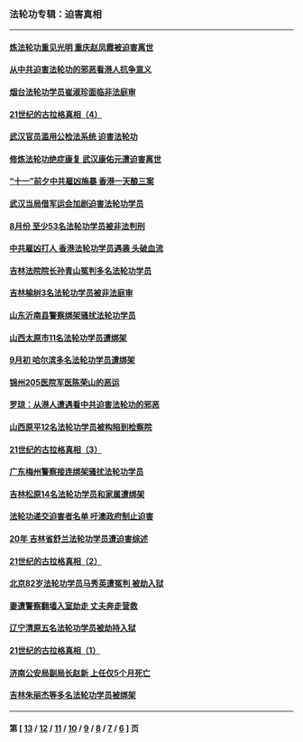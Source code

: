 ### 法轮功专辑：迫害真相
---
#### [炼法轮功重见光明 重庆赵凤霞被迫害离世](../../pages/nf4379/n11552417.md) 
#### [从中共迫害法轮功的邪恶看港人抗争意义](../../pages/nf4379/n11540858.md) 
#### [烟台法轮功学员崔淑珍面临非法庭审](../../pages/nf4379/n11550124.md) 
#### [21世纪的古拉格真相（4）](../../pages/nf4379/n11546060.md) 
#### [武汉官员滥用公检法系统 迫害法轮功](../../pages/nf4379/n11548413.md) 
#### [修炼法轮功绝症康复 武汉康佑元遭迫害离世](../../pages/nf4379/n11545599.md) 
#### [“十一”前夕中共雇凶施暴 香港一天酿三案](../../pages/nf4379/n11544614.md) 
#### [武汉当局借军运会加剧迫害法轮功学员](../../pages/nf4379/n11544229.md) 
#### [8月份 至少53名法轮功学员被非法判刑](../../pages/nf4379/n11543208.md) 
#### [中共雇凶打人 香港法轮功学员遇袭 头破血流](../../pages/nf4379/n11543687.md) 
#### [吉林法院院长孙青山冤判多名法轮功学员](../../pages/nf4379/n11535135.md) 
#### [吉林榆树3名法轮功学员被非法庭审](../../pages/nf4379/n11516642.md) 
#### [山东沂南县警察绑架骚扰法轮功学员](../../pages/nf4379/n11523456.md) 
#### [山西太原市11名法轮功学员遭绑架](../../pages/nf4379/n11540404.md) 
#### [9月初 哈尔滨多名法轮功学员遭绑架](../../pages/nf4379/n11538875.md) 
#### [锦州205医院军医陈荣山的恶运](../../pages/nf4379/n11535668.md) 
#### [罗琼：从港人遭遇看中共迫害法轮功的邪恶](../../pages/nf4379/n11507862.md) 
#### [山西原平12名法轮功学员被构陷到检察院](../../pages/nf4379/n11534733.md) 
#### [21世纪的古拉格真相（3）](../../pages/nf4379/n11530187.md) 
#### [广东梅州警察接连绑架骚扰法轮功学员](../../pages/nf4379/n11532323.md) 
#### [吉林松原14名法轮功学员和家属遭绑架](../../pages/nf4379/n11532193.md) 
#### [法轮功递交迫害者名单 吁澳政府制止迫害](../../pages/nf4379/n11530945.md) 
#### [20年 吉林省舒兰法轮功学员遭迫害综述](../../pages/nf4379/n11529940.md) 
#### [21世纪的古拉格真相（2）](../../pages/nf4379/n11527450.md) 
#### [北京82岁法轮功学员马秀英遭冤判 被劫入狱](../../pages/nf4379/n11529633.md) 
#### [妻遭警察翻墙入室劫走 丈夫奔走营救](../../pages/nf4379/n11527917.md) 
#### [辽宁清原五名法轮功学员被劫持入狱](../../pages/nf4379/n11527169.md) 
#### [21世纪的古拉格真相（1）](../../pages/nf4379/n11525237.md) 
#### [济南公安局副局长赵新 上任仅5个月死亡](../../pages/nf4379/n11526236.md) 
#### [吉林朱丽杰等多名法轮功学员被绑架](../../pages/nf4379/n11525862.md) 

---
#### 第 [ [13](./13.md) / [12](./12.md) / [11](./11.md) / [10](./10.md) / [9](./9.md) / [8](./8.md) / [7](./7.md) / [6](./6.md) ] 页
